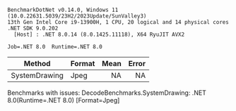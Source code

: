 ```

BenchmarkDotNet v0.14.0, Windows 11 (10.0.22631.5039/23H2/2023Update/SunValley3)
13th Gen Intel Core i9-13900H, 1 CPU, 20 logical and 14 physical cores
.NET SDK 9.0.202
  [Host] : .NET 8.0.14 (8.0.1425.11118), X64 RyuJIT AVX2

Job=.NET 8.0  Runtime=.NET 8.0  

```
| Method        | Format | Mean | Error |
|-------------- |------- |-----:|------:|
| SystemDrawing | Jpeg   |   NA |    NA |

Benchmarks with issues:
  DecodeBenchmarks.SystemDrawing: .NET 8.0(Runtime=.NET 8.0) [Format=Jpeg]
